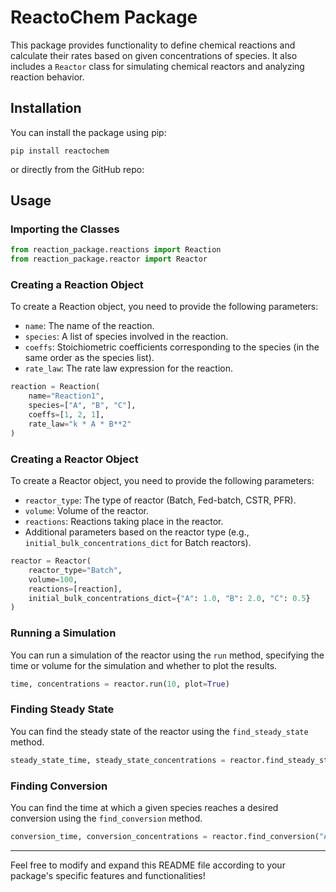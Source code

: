# ReactoChem Package

This package provides functionality to define chemical reactions and calculate their rates based on given concentrations of species. It also includes a `Reactor` class for simulating chemical reactors and analyzing reaction behavior.

## Installation

You can install the package using pip:

```
pip install reactochem
```

or directly from the GitHub repo:

## Usage

### Importing the Classes

```python
from reaction_package.reactions import Reaction
from reaction_package.reactor import Reactor
```

### Creating a Reaction Object

To create a Reaction object, you need to provide the following parameters:

- `name`: The name of the reaction.
- `species`: A list of species involved in the reaction.
- `coeffs`: Stoichiometric coefficients corresponding to the species (in the same order as the species list).
- `rate_law`: The rate law expression for the reaction.

```python
reaction = Reaction(
    name="Reaction1",
    species=["A", "B", "C"],
    coeffs=[1, 2, 1],
    rate_law="k * A * B**2"
)
```

### Creating a Reactor Object

To create a Reactor object, you need to provide the following parameters:

- `reactor_type`: The type of reactor (Batch, Fed-batch, CSTR, PFR).
- `volume`: Volume of the reactor.
- `reactions`: Reactions taking place in the reactor.
- Additional parameters based on the reactor type (e.g., `initial_bulk_concentrations_dict` for Batch reactors).

```python
reactor = Reactor(
    reactor_type="Batch",
    volume=100, 
    reactions=[reaction], 
    initial_bulk_concentrations_dict={"A": 1.0, "B": 2.0, "C": 0.5}
)
```

### Running a Simulation

You can run a simulation of the reactor using the `run` method, specifying the time or volume for the simulation and whether to plot the results.

```python
time, concentrations = reactor.run(10, plot=True)
```

### Finding Steady State

You can find the steady state of the reactor using the `find_steady_state` method.

```python
steady_state_time, steady_state_concentrations = reactor.find_steady_state()
```

### Finding Conversion

You can find the time at which a given species reaches a desired conversion using the `find_conversion` method.

```python
conversion_time, conversion_concentrations = reactor.find_conversion("A", 0.8)
```

---

Feel free to modify and expand this README file according to your package's specific features and functionalities!
